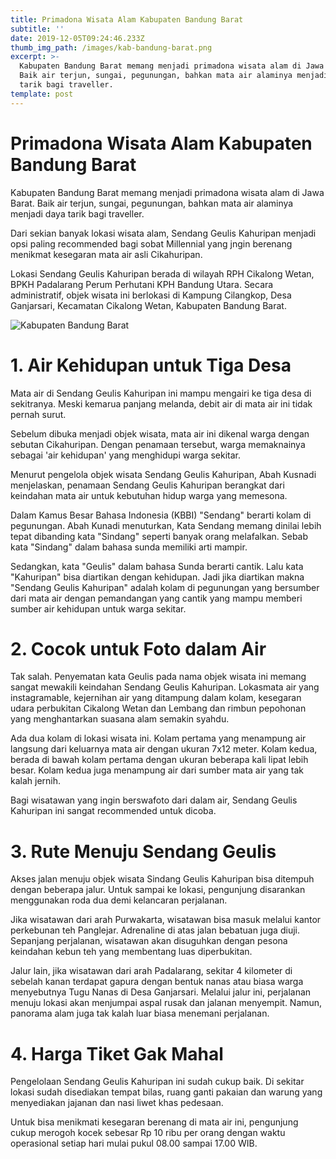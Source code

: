 ```yaml
---
title: Primadona Wisata Alam Kabupaten Bandung Barat
subtitle: ''
date: 2019-12-05T09:24:46.233Z
thumb_img_path: /images/kab-bandung-barat.png
excerpt: >-
  Kabupaten Bandung Barat memang menjadi primadona wisata alam di Jawa Barat.
  Baik air terjun, sungai, pegunungan, bahkan mata air alaminya menjadi daya
  tarik bagi traveller.
template: post
---
```

# Primadona Wisata Alam Kabupaten Bandung Barat

Kabupaten Bandung Barat memang menjadi primadona wisata alam di Jawa Barat. Baik air terjun, sungai, pegunungan, bahkan mata air alaminya menjadi daya tarik bagi traveller.

Dari sekian banyak lokasi wisata alam, Sendang Geulis Kahuripan menjadi opsi paling recommended bagi sobat Millennial yang jngin berenang menikmat kesegaran mata air asli Cikahuripan.

Lokasi Sendang Geulis Kahuripan berada di wilayah RPH Cikalong Wetan, BPKH Padalarang Perum Perhutani KPH Bandung Utara. Secara administratif, objek wisata ini berlokasi di Kampung Cilangkop, Desa Ganjarsari, Kecamatan Cikalong Wetan, Kabupaten Bandung Barat.

![Kabupaten Bandung Barat ](/images/kab-bandung-barat.png "Wisata ")



# 1. Air Kehidupan untuk Tiga Desa



Mata air di Sendang Geulis Kahuripan ini mampu mengairi ke tiga desa di sekitranya. Meski kemarua panjang melanda, debit air di mata air ini tidak pernah surut.



Sebelum dibuka menjadi objek wisata, mata air ini dikenal warga dengan sebutan Cikahuripan. Dengan penamaan tersebut, warga memaknainya sebagai 'air kehidupan' yang menghidupi warga sekitar.



Menurut pengelola objek wisata Sendang Geulis Kahuripan, Abah Kusnadi menjelaskan, penamaan Sendang Geulis Kahuripan berangkat dari keindahan mata air untuk kebutuhan hidup warga yang memesona. 



Dalam Kamus Besar Bahasa Indonesia (KBBI) "Sendang" berarti kolam di pegunungan. Abah Kunadi menuturkan, Kata Sendang memang dinilai lebih tepat dibanding kata "Sindang" seperti banyak orang melafalkan. Sebab kata "Sindang" dalam bahasa sunda memiliki arti mampir.



Sedangkan, kata "Geulis" dalam bahasa Sunda berarti cantik. Lalu kata "Kahuripan" bisa diartikan dengan kehidupan. Jadi jika diartikan makna "Sendang Geulis Kahuripan" adalah kolam di pegunungan yang bersumber dari mata air dengan pemandangan yang cantik yang mampu memberi sumber air kehidupan untuk warga sekitar.



# 2. Cocok untuk Foto dalam Air



Tak salah. Penyematan kata Geulis pada nama objek wisata ini memang sangat mewakili keindahan Sendang Geulis Kahuripan. Lokasmata air yang instagramable, kejernihan air yang ditampung dalam kolam, kesegaran udara perbukitan Cikalong Wetan dan Lembang dan rimbun pepohonan yang menghantarkan suasana alam semakin syahdu.



Ada dua kolam di lokasi wisata ini. Kolam pertama yang menampung air langsung dari keluarnya mata air dengan ukuran 7x12 meter. Kolam kedua, berada di bawah kolam pertama dengan ukuran beberapa kali lipat lebih besar. Kolam kedua juga menampung air dari sumber mata air yang tak kalah jernih.



Bagi wisatawan yang ingin berswafoto dari dalam air, Sendang Geulis Kahuripan ini sangat recommended untuk dicoba.



# 3. Rute Menuju Sendang Geulis



Akses jalan menuju objek wisata Sindang Geulis Kahuripan bisa ditempuh dengan beberapa jalur. Untuk sampai ke lokasi, pengunjung disarankan menggunakan roda dua demi kelancaran perjalanan.



Jika wisatawan dari arah Purwakarta, wisatawan bisa masuk melalui kantor perkebunan teh Panglejar. Adrenaline di atas jalan bebatuan juga diuji. Sepanjang perjalanan, wisatawan akan disuguhkan dengan pesona keindahan kebun teh yang membentang luas diperbukitan.



Jalur lain, jika wisatawan dari arah Padalarang, sekitar 4 kilometer di sebelah kanan terdapat gapura dengan bentuk nanas atau biasa warga menyebutnya Tugu Nanas di Desa Ganjarsari. Melalui jalur ini, perjalanan menuju lokasi akan menjumpai aspal rusak dan jalanan menyempit. Namun, panorama alam juga tak kalah luar biasa menemani perjalanan.





# 4. Harga Tiket Gak Mahal



Pengelolaan Sendang Geulis Kahuripan ini sudah  cukup baik. Di sekitar lokasi sudah disediakan tempat bilas, ruang ganti pakaian dan warung yang menyediakan jajanan dan nasi liwet khas pedesaan.



Untuk bisa menikmati kesegaran berenang di mata air ini, pengunjung cukup merogoh kocek sebesar Rp 10 ribu per orang dengan waktu operasional setiap hari mulai pukul 08.00 sampai 17.00 WIB.

